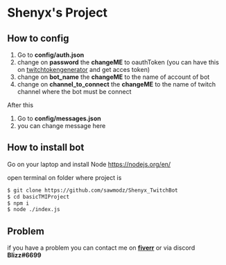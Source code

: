 # Shenyx's Project
## How to config
 1. Go to **config/auth.json**
 2. change on **password** the **changeME**  to oauthToken (you can have this on [twitchtokengenerator](https://twitchtokengenerator.com) and get acces token)
 3. change on **bot_name** the **changeME** to the name of account of bot
 4. change on **channel_to_connect** the **changeME** to the name of twitch channel where the bot must be connect

After this

 1. Go to **config/messages.json**
 2. you can change message here

## How to install bot
Go on your laptop and install Node https://nodejs.org/en/

open terminal on folder where project is
```bash
$ git clone https://github.com/sawmodz/Shenyx_TwitchBot
$ cd basicTMIProject
$ npm i
$ node ./index.js
```

## Problem
if you have a problem you can contact me on **[fiverr](https://fr.fiverr.com/darkword62149)** or via discord **Blizz#6699**


